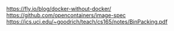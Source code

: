 https://fly.io/blog/docker-without-docker/
https://github.com/opencontainers/image-spec
https://ics.uci.edu/~goodrich/teach/cs165/notes/BinPacking.pdf
